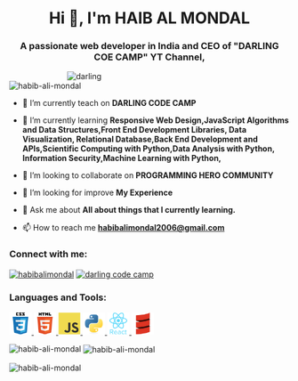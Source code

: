 <h1 align="center">Hi 👋, I'm HAIB AL MONDAL</h1>
<h3 align="center">A passionate web developer in India and CEO of "DARLING COE CAMP" YT Channel,</h3>

<img align="right" alt="darling" width="400" src="![image](https://github.com/HABIB-ALI-MONDAL/HABIB-ALI-MONDAL/assets/152946819/c473420c-8824-49b1-8d6e-f8f1e885ae52)
"/>

<p align="left"> <img src="https://komarev.com/ghpvc/?username=habib-ali-mondal&label=Profile%20views&color=0e75b6&style=flat" alt="habib-ali-mondal" /> </p>

- 🔭 I’m currently teach on **DARLING CODE CAMP**

- 🌱 I’m currently learning **Responsive Web Design,JavaScript Algorithms and Data Structures,Front End Development Libraries, Data Visualization, Relational Database,Back End Development and APIs,Scientific Computing with Python,Data Analysis with Python, Information Security,Machine Learning with Python,**

- 👯 I’m looking to collaborate on **PROGRAMMING HERO COMMUNITY**

- 🤝 I’m looking for improve **My Experience**

- 💬 Ask me about **All about things that I currently learning.**

- 📫 How to reach me **habibalimondal2006@gmail.com**

<h3 align="left">Connect with me:</h3>
<p align="left">
<a href="https://linkedin.com/in/habibalimondal" target="blank"><img align="center" src="https://raw.githubusercontent.com/rahuldkjain/github-profile-readme-generator/master/src/images/icons/Social/linked-in-alt.svg" alt="habibalimondal" height="30" width="40" /></a>
<a href="https://www.youtube.com/c/darling code camp" target="blank"><img align="center" src="https://raw.githubusercontent.com/rahuldkjain/github-profile-readme-generator/master/src/images/icons/Social/youtube.svg" alt="darling code camp" height="30" width="40" /></a>
</p>

<h3 align="left">Languages and Tools:</h3>
<p align="left"> <a href="https://www.w3schools.com/css/" target="_blank" rel="noreferrer"> <img src="https://raw.githubusercontent.com/devicons/devicon/master/icons/css3/css3-original-wordmark.svg" alt="css3" width="40" height="40"/> </a> <a href="https://www.w3.org/html/" target="_blank" rel="noreferrer"> <img src="https://raw.githubusercontent.com/devicons/devicon/master/icons/html5/html5-original-wordmark.svg" alt="html5" width="40" height="40"/> </a> <a href="https://developer.mozilla.org/en-US/docs/Web/JavaScript" target="_blank" rel="noreferrer"> <img src="https://raw.githubusercontent.com/devicons/devicon/master/icons/javascript/javascript-original.svg" alt="javascript" width="40" height="40"/> </a> <a href="https://www.python.org" target="_blank" rel="noreferrer"> <img src="https://raw.githubusercontent.com/devicons/devicon/master/icons/python/python-original.svg" alt="python" width="40" height="40"/> </a> <a href="https://reactjs.org/" target="_blank" rel="noreferrer"> <img src="https://raw.githubusercontent.com/devicons/devicon/master/icons/react/react-original-wordmark.svg" alt="react" width="40" height="40"/> </a> <a href="https://www.scala-lang.org" target="_blank" rel="noreferrer"> <img src="https://raw.githubusercontent.com/devicons/devicon/master/icons/scala/scala-original.svg" alt="scala" width="40" height="40"/> </a> </p>

<p><img align="left" src="https://github-readme-stats.vercel.app/api/top-langs?username=habib-ali-mondal&show_icons=true&locale=en&layout=compact" alt="habib-ali-mondal" /></p>

<p>&nbsp;<img align="center" src="https://github-readme-stats.vercel.app/api?username=habib-ali-mondal&show_icons=true&locale=en" alt="habib-ali-mondal" /></p>

<p><img align="center" src="https://github-readme-streak-stats.herokuapp.com/?user=habib-ali-mondal&" alt="habib-ali-mondal" /></p>
